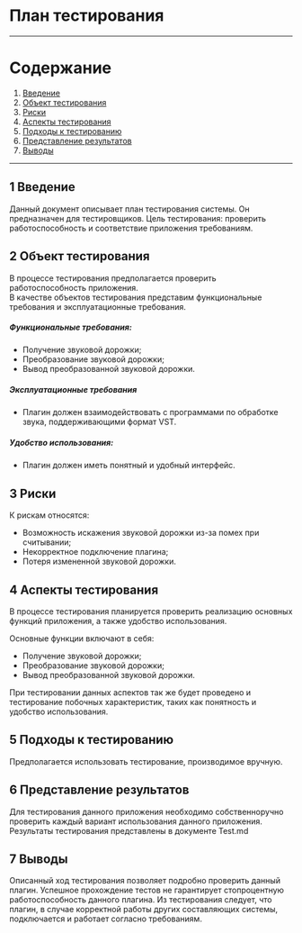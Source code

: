 # План тестирования
_____
# Cодержание
1. [Введение](#introduction)
2. [Объект тестирования](#object)
3. [Риски](#risks)
4. [Аспекты тестирования](#aspects)
5. [Подходы к тестированию](#waysToTest)
6. [Представление результатов](#results)
7. [Выводы](#conclusion)
_______________________________________
<a name="introduction">

## 1 Введение  
Данный документ описывает план тестирования системы. Он предназначен для тестировщиков. Цель тестирования: проверить работоспособность и соответствие приложения требованиям.

<a name="object">

## 2 Объект тестирования  
В процессе тестирования предполагается проверить работоспособность приложения.  
В качестве объектов тестирования представим функциональные требования и эксплуатационные требования.
##### Функциональные требования:  
* Получение звуковой дорожки;
* Преобразование звуковой дорожки;
* Вывод преобразованной звуковой дорожки.

##### Эксплуатационные требования
* Плагин должен взаимодействовать с программами по обработке звука, поддерживающими формат VST.

##### Удобство использования:
* Плагин должен иметь понятный и удобный интерфейс.

<a name="risks">

## 3 Риски

К рискам относятся:
* Возможность искажения звуковой дорожки из-за помех при считывании;
* Некорректное подключение плагина;
* Потеря измененной звуковой дорожки.

<a name="aspects">

## 4 Аспекты тестирования  
В процессе тестирования планируется проверить реализацию основных функций приложения, а также удобство использования.

Основные функции включают в себя:

* Получение звуковой дорожки;
* Преобразование звуковой дорожки;
* Вывод преобразованной звуковой дорожки.

При тестировании данных аспектов так же будет проведено и тестирование побочных характеристик, таких как понятность и удобство использования.

<a name="waysToTest">

## 5 Подходы к тестированию  
Предполагается использовать тестирование, производимое вручную.

<a name="results">

## 6 Представление результатов

Для тестирования данного приложения необходимо собственноручно проверить каждый вариант использования данного приложения. Результаты тестирования представлены в документе Test.md

<a name="conclusion">

## 7 Выводы
Описанный ход тестирования позволяет подробно проверить данный плагин. Успешное прохождение тестов не гарантирует стопроцентную работоспособность данного плагина. Из тестирования следует, что плагин, в случае корректной работы других составляющих системы, подключается и работает согласно требованиям.

